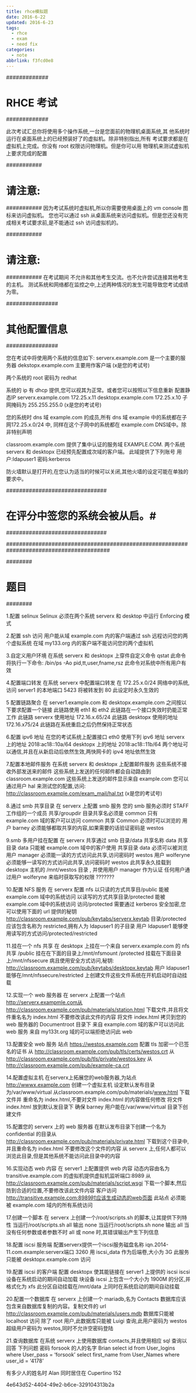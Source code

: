 ```yaml
---
title: rhce模拟题
date: 2016-6-22
updated: 2016-6-23
tags:
  - rhce
  - exam
  - need fix
categories:
  - note
abbrlink: f3fcd0e8
---
```




#############
# RHCE 考试 #
#############

此次考试汇总你将使用多个操作系统,一台是您面前的物理机桌面系统,其
他系统时运行在桌面系统上的已经预装好了的虚拟机。除非特别指出,所有
考试要求都是在虚拟机上完成。你没有 root 权限访问物理机。但是你可以用
物理机来测试虚拟机上要求完成的配置

###########
# 请注意: #
###########
因为考试系统时虚拟机,所以你需要使用桌面上的 vm console 图标来访问虚拟机。
您也可以通过 ssh 从桌面系统来访问虚拟机。但是您还没有完成相关考试要求前,是不能通过 ssh 访问虚拟机的。

###########
# 请注意: #
###########
在考试期间 不允许和其他考生交流。也不允许尝试连接其他考生的主机。
测试系统和网络都在监控之中,上述两种情况的发生可能导致您考试成绩为零。

################
# 其他配置信息 #
################

您在考试中将使用两个系统的信息如下:
serverx.example.com 是一个主要的服务器
dekstopx.example.com 主要用作客户端
(x是您的考试号)

两个系统的 root 密码为 redhat


系统的 ip 有 dhcp 提供,您可以视其为正常。或者您可以按照以下信息重新
配置静态IP
serverx.example.com 172.25.x.11
desktopx.example.com 172.25.x.10
子网掩码为 255.255.255.0
(x是您的考试号)


您的系统时 dns 域 example.com 的成员,所有 dns 域 example 中的系统都在子网172.25.x.0/24 中,
同样在这个子网中的系统都在 example.com DNS域中。除非特别声明

classroom.example.com 提供了集中认证的服务域 EXAMPLE.COM.
两个系统 serverx 和 desktopx 已经预先配置成次域的客户端。
此域提供了下列账号
用户:ldapuser1 
密码:kerberos

防火墙默认是打开的,在您认为适当的时候可以关闭,其他火墙的设定可能在单独的要求中。

###############################
# 在评分中签您的系统会被从启。#
###############################

########################################################################################

########
# 题目 #
########

1.配置 selinux
Selinux 必须在两个系统 serverx 和 desktop 中运行 Enforcing 模式

2.配置 ssh 访问
用户能从域 example.com 内的客户端通过 ssh 远程访问您的两个虚拟系统
在域 my133.org 内的客户端不能访问您的两个虚拟机

3.自定义用户环境
在系统 serverx 和 desktopx 上穿件自定义命令 qstat 此命令将执行一下命令:
/bin/ps -Ao pid,tt,user,fname,rsz
此命令对系统中所有用户有效

4.配置端口转发
在系统 serverx 中配置端口转发
在 172.25.x.0/24 网络中的系统,访问 server1 的本地端口 5423 将被转发到 80 此设定时永久生效的

5 配置链路聚合
在 server1.example.com 和 desktopx.example.com 之间按以下要求配置一个链接
此链路使用 eth1 和 eth2
此链路在一个接口失效时扔能正常工作
此链路 serverx 使用地址 172.16.x.65/24
此链路 desktopx 使用的地址 172.16.x75/24
此链路在系统重启之后仍然保持正常状态

6.配置 ipv6 地址
在您的考试系统上配置接口 eth0 使用下列 ipv6 地址
serverx 上的地址 2018:ac18::10a/64
desktopx 上的地址 2018:ac18::11b/64
两个地址可以通信,并且在从新启动后依然生效,两快网卡的 ipv4 地址依然生效

7.配置本地邮件服务
在系统 serverx 和 desktopx 上配置邮件服务
这些系统不接收外部发送来的邮件
这些系统上发送的任何邮件都会自动路由到 classroom.example.com
这些系统上发送的邮件显示来自 example.com
您可以通过用户 hal 来测试您的配置,访问:
http://classroom.example.com/exam_mail/hal.txt
(x是您的考试号)

8.通过 smb 共享目录
在 serverx 上配置 smb 服务
您的 smb 服务必须时 STAFF 工作组的一个成员
共享/groupdir 目录共享名必须是 common
只有 example.com 域的客户可以访问 common 共享
Common 必须时可以浏览的
用户 barney 必须能够都取共享的内容,如果需要的话验证密码是 westos

9.smb 多用户挂在配置
在 serverx 共享通过 smb 目录/data
共享名称 data
共享目录 data 只能被 example.com 域中的客户使用
共享目录 data 必须可以被浏览
用户 manager 必须能一读的方式访问此共享,访问密码时 westos
用户 wolferyne 必须能够一读写的方式访问此共享,访问密码时 westos
此共享永久挂载到 desktopx 主机的 /mnt/westos 目录 , 并使用用户 manager 作为认证
任何用户通过用户 wolferyne 来临时获取写的权限  ???????

10.配置 NFS 服务
在 serverx 配置 nfs
以只读的方式共享目/public 能被 example.com 域中的系统访问
以读写的方式共享目录/protected 能被 example.com 域中的系统访问
访问/protected 需要通过 kerberos 安全加密,您可以使用下面的 url 提供的秘钥
http://classroom.example.com/pub/keytabs/serverx.keytab
目录/protected 应该包含名称为 restricted,拥有人为 ldapuser1 的子目录
用户 ldapuser1 能够使用读写的方式访问/protected/restricted


11.挂在一个 nfs 共享
在 desktopx 上挂在一个来自 serverx.example.com 的 nfs 共享 /public 挂在在下面的目录上/mnt/nfsmount
/protected 挂载在下面目录上/mnt/nfssecure 病且使用安全方式访问,秘钥:
http://classroom.example.com/pub/keytabs/desktopx.keytab
用户 ldapuser1 能够在/mnt/nfssecure/restricted 上创建文件这些文件系统在开机启动时自动挂载


12.实现一个 web 服务器
在 serverx 上配置一个站点 http://serverx.exampmle.com从
http://classroom.example.com/pub/materials/station.html
下载文件,并且将文件重名名为 index.html 不要修改该此文件的内容
将文件 index.html 拷贝到您的 web 服务器的 Documentroot 目录下
来自 example.com 域的客户可以访问此 web 服务
来自 my133t.org 域的可以端拒绝访问此 web

13.配置安全 web 服务
站点 https://westos.example.com 配置 tls 加密一个已签名的证书
从 http://classroom.example.com/pub/tls/certs/westos.crt
从 http://classroom.example.com/pub/tls/private/westos.key
从 http://classroom.example.com/pub/example-ca.crt

14.配置虚拟主机
在serverx上拓展您的web服务器,为站点 
http://wwwx.example.com 创建一个虚拟主机
设定默认发布目录为/var/www/virtual
从classroom.example.com/pub/materials/www.html 下载文件并
重命名为 index.html,不要对文件 index.html 的内容做任何修改
将文件 index.html 放到默认发目录下
确保 barney 用户能在/var/www/virtual 目录下创建文件

15.配置您的 serverx 上的 web 服务器
在默认发布目录下创建一个名为 confidential 的目录从
http://classroom.example.com/pub/materials/private.html
下载到这个目录中,并且重命名为 index.html
不要修改这个文件的内容
从 serverx 上,任何人都可以浏览此目录,但是其他系统不能访问此目录中的内容

16.实现动态 web 内容
在 server1 上配置提供 web 内容
动态内容由名为 transitive.example.com 的虚拟机提供虚拟机监听端口:8989
从 http://classroom.example.com/pub/materials/script.wsgi
下载一个脚本,然后防到合适的位置,不要修改该此文件内容
客户访问 http://transitive.example.com:8989时应该生成动态的web页面
此站点 必须能被 example.com 域内的所有系统访问


17.创建一个脚本
在 serverx 上创建一个/root/scripts.sh 的脚本,让其提供下列特性
当运行/root/scripts.sh all 输出 none
当运行/root/scripts.sh none 输出 all
当没有任何参数或者参数不时 all 或 none 时,其错误输出产生下列信息


18.配置 iscsi 服务端
配置serverx提供一个iscsi服务磁盘名称 
iqn.2014-11.com.example:serverx端口 3260
用 iscsi_data 作为后端卷,大小为 3G
此服务只能被 desktopx.example.com 访问

19.配置 iscsi 的客户端
配置 desktopx 使其能链接在 server1 上提供的 iscsi
iscsi 设备在系统启动的期间自动加载
块设备 iscsi 上包含一个大小为 1900M 的分区,并格式化为 xfs
此分区自动挂载在/mnt/data 上同时在系统启动的期间自动挂载


20.配置一个数据库
在 serverx 上创建一个 mariadb,名为 Contacts
数据库应该包含来自数据库复制的内容。复制文件的 url
http://classroom.example.com/pub/materials/users.mdb
数据库只能被 localhost 访问
除了 root 用户,此数据库只能被 Luigi 查询,此用户密码为 westos
超级用户密码为 westos,同时不允许空密码登陆

21.查询数据库
在系统 serverx 上使用数据库 contacts,并且使用相应 sql 查询以回答
下列问题 密码 forsook 的人的名字
Brian
select id from User_logins where User_pass = ‘forsook’
select first_name from User_Names where user_id = ‘4178’

有多少人的姓名时 Alan 同时居住在 Cupertino
152


4e643d52-4404-49e2-b6ce-329104313b2a
